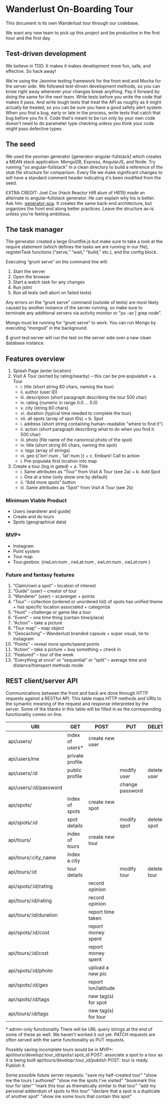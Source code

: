 # Wanderlust On-Boarding Tour

This document is its own Wanderlust tour through our codebase.

We want any new team to pick up this project and be productive in the first hour and the first day.

## Test-driven development

We believe in TDD. It makes it makes development more fun, safe, and effective. So hack away!

We're using the Jasmine testing framework for the front end and Mocha for the server side. We followed test-driven development methods, so you can know right away whenever your changes break anything. Pay it forward by doing the same for the next team. Write tests before you write the code that makes it pass. And write tough tests that treat the API as roughly as it might actually be treated, so you can be sure you have a good safety alert system. When you find a bug, early or late in the process, write tests that catch that bug before you fix it. Code that's meant to be run only by your own code doesn't need to do parameter type checking unless you think your code might pass defective types.

## The seed

We used the yeoman generator [generator-angular-fullstack] which creates a MEAN stack application: MongoDB, Express, AngularJS, and Node. Try running "yo angular-fullstack" in a clean directory to build a reference of the stub file structure for comparison. Every file we make significant changes to will have a standard comment header indicating it's been modified from the seed.

EXTRA CREDIT: Joel Cox (Hack Reactor HIR alum of HR15) made an alternate to angular-fullstack generator. He can explain why his is better. Ask him. [generator-soa](https://www.npmjs.org/package/generator-soa). It creates the same back-end architecture, but organizes the front end along better practices. Leave the structure as-is unless you're feeling ambitious.

## The task manager

The generator created a large Gruntfile.js but make sure to take a look at the require statement (which defines the tasks we are running in our file), registerTask functions (“serve,” “wait,” “build,” etc.), and the config block. 

Executing “grunt serve” on the command line will:
  1. Start the server 
  2. Open the browser 
  3. Start a watch task for any changes
  4. Run jslint
  5. Run all tests (will abort on failed tests)

Any errors on the “grunt serve” command (outside of tests) are most likely caused by another instance of the server running, so make sure to terminate any additional servers via activity monitor or "ps -ax | grep node".

Mongo must be running for “grunt serve” to work. You can run Mongo by executing “mongod” in the background. 

$ grunt test:server will run the test on the server side over a new clean database instance.

## Features overview

  1. Splash Page (enter location)
  2. Visit A Tour (sorted by rating/nearby) – this can be pre-populated
    + a. Tour
        * i. title (short string 60 chars, naming the tour)
        * ii. author (user ID)
        * iii. description (short paragraph describing the tour 500 char)
        * iv. rating (numeric in range 0.0 ... 5.0)
        * v. city (string 60 chars)
        * vi. duration (typical time needed to complete the tour)
        * vii. all spots (array of spot IDs)
    + b. Spot
        * i. address (short string containing human-readable "where to find it")
        * ii. action (short paragraph describing what to do when you find it. 500 char)
        * iii. photo (file name of the canonical photo of the spot)
        * iv. title (short string 60 chars, naming the spot)
        * v. tags (array of strings)
        * vi. geo ({'lon':num , 'lat':num })
    + c. Embark! Call to action
        * i. Pre-populate first location into map
  3. Create a tour (log in gated)
    + a. Title
        * i. Same attributes as “Tour” from Visit A Tour (see 2a)
    + b. Add Spot
        * i. One at a time (only show one by default)
        * ii. “Add more spots” button 
        * iii. Same attributes as “Spot” from Visit A Tour (see 2b)

### Minimum Viable Product
  + Users (wanderer and guide)
  + Create and do tours
  + Spots (geographical data)

### MVP+
  + Instagram
  + Point system
  + Tour map
  + Tour.geobox: {nwLon:num , nwLat:num , swLon:num , swLat:num }

### Future and fantasy features
  1. “Claim/own a spot” – location of interest
  2. “Guide” (user) – creator of tour
  3. “Wanderer” (user) – scavenger
    + points
  4. “Tour” – collection (ordered or unordered list) of spots 
     has unified theme
    + has specific location associated
    + categorize
  5. “Hunt” – challenge or game like a tour
  6. “Event” – one time thing (certain time/place)
  7. “Action” – take a picture
  8. “Tour map” – map object
  9. “Geocaching” – Wanderlust branded capsule
    + super visual, tie to Instagram
  10. “Points” – reveal more spots/spend points
  11. “Action” – take a picture
    + buy something
    + check in
  12. “Featured” – tour of the week
  13. “Everything at once” or “sequential” or “split” – average time and distance/transport methods mode

## REST client/server API

  Communications between the front and back are done through HTTP requests against a RESTful API. This table maps HTTP methods and URIs to the symantic meaning of the request and response interpreted by the server. Some of the blanks in this table will be filled in as the corresponding functionality comes on line.

| URI                     | GET               | POST                 | PUT             | DELETE       |
|-------------------------|-------------------|----------------------|-----------------|--------------|
| api/users/              | index of users*   | create new user      |                 |              |
| api/users/me            | private profile   |                      |                 |              |
| api/users/:id           | public profile    |                      | modify user     | delete user  |
| api/users/:id/password  |                   |                      | change password |              |
| api/spots/              | index of spots    | create new spot      |                 |              |
| api/spots/:id           | spot details      |                      | modify spot     | delete spot  |
| api/tours/              | index of tours    | create new tour      |                 |              |
| api/tours/:city_name    | index a city      |                      |                 |              |
| api/tours/:id           | tour details      |                      | modify tour     | delete tour  |
| api/spots/:id/rating    |                   | record opinion       |                 |              |
| api/tours/:id/rating    |                   | record opinion       |                 |              |
| api/tours/:id/duration  |                   | report time taken    |                 |              |
| api/spots/:id/cost      |                   | report money spent   |                 |              |
| api/tours/:id/cost      |                   | report money spent   |                 |              |
| api/spots/:id/photo     |                   | upload a new pic     |                 |              |
| api/spots/:id/geo       |                   | report lon/latitude  |                 |              |
| api/spots/:id/tags      |                   | new tag(s) for spot  |                 |              |
| api/tours/:id/tags      |                   | new tag(s) for tour  |                 |              |

\* admin-only functionality
There will be URL query strings at the end of some of these as well. We haven't worked it out yet.
PATCH requests are often served with the same functionality as PUT requests.

Possibly saving incomplete tours would be in MVP+:
api/tours/develop/:tour_id/spots/:spot_id   POST: associate a spot to a tour as it is being built
api/tours/develop/:tour_id/publish          POST: tour is ready. Publish it.

Some possible future server requests:
  "save my half-created tour"
  "show me the tours I authored"
  "show me the spots I've visited"
  "bookmark this tour for later"
  "mark this tour as thematically similar to that tour"
  "add my personal addendum of spots to this tour"
  "declare that a spot is a duplicate of another spot"
  "show me some tours that contain this spot"
